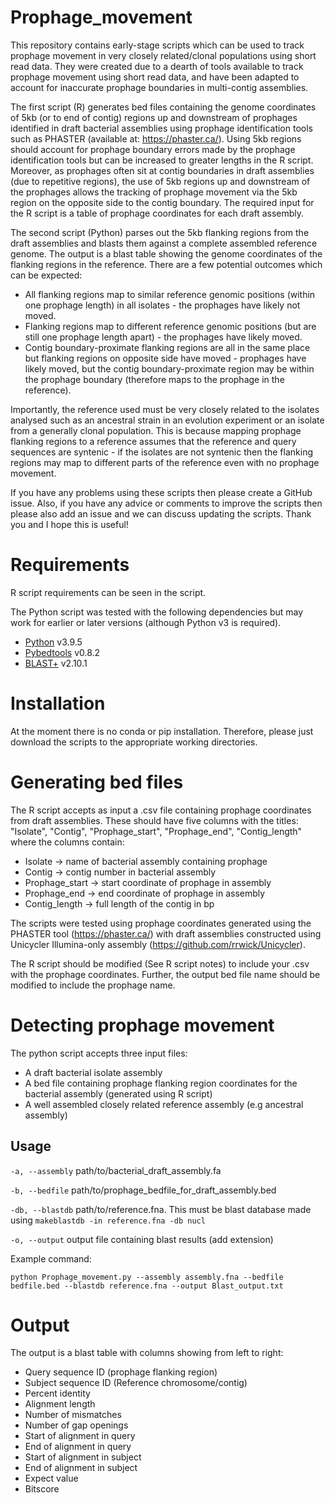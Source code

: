 # Prophage_movement
This repository contains early-stage scripts which can be used to track prophage movement in very closely related/clonal populations using short read data. They were created due to a dearth of tools available to track prophage movement using short read data, and have been adapted to account for inaccurate prophage boundaries in multi-contig assemblies. 

The first script (R) generates bed files containing the genome coordinates of 5kb (or to end of contig) regions up and downstream of prophages identified in draft bacterial assemblies using prophage identification tools such as PHASTER (available at: https://phaster.ca/). Using 5kb regions should account for prophage boundary errors made by the prophage identification tools but can be increased to greater lengths in the R script. Moreover, as prophages often sit at contig boundaries in draft assemblies (due to repetitive regions), the use of 5kb regions up and downstream of the prophages allows the tracking of prophage movement via the 5kb region on the opposite side to the contig boundary. The required input for the R script is a table of prophage coordinates for each draft assembly.

The second script (Python) parses out the 5kb flanking regions from the draft assemblies and blasts them against a complete assembled reference genome. The output is a blast table showing the genome coordinates of the flanking regions in the reference. There are a few potential outcomes which can be expected:

* All flanking regions map to similar reference genomic positions (within one prophage length) in all isolates - the prophages have likely not moved. 
* Flanking regions map to different reference genomic positions (but are still one prophage length apart) - the prophages have likely moved.
* Contig boundary-proximate flanking regions are all in the same place but flanking regions on opposite side have moved - prophages have likely moved, but the contig boundary-proximate region may be within the prophage boundary (therefore maps to the prophage in the reference).

Importantly, the reference used must be very closely related to the isolates analysed such as an ancestral strain in an evolution experiment or an isolate from a generally clonal population. This is because mapping prophage flanking regions to a reference assumes that the reference and query sequences are syntenic - if the isolates are not syntenic then the flanking regions may map to different parts of the reference even with no prophage movement. 

If you have any problems using these scripts then please create a GitHub issue. Also, if you have any advice or comments to improve the scripts then please also add an issue and we can discuss updating the scripts. Thank you and I hope this is useful!

# Requirements

R script requirements can be seen in the script.

The Python script was tested with the following dependencies but may work for earlier or later versions (although Python v3 is required).

* [Python](https://www.python.org/) v3.9.5
* [Pybedtools](https://daler.github.io/pybedtools/) v0.8.2
* [BLAST+](ftp://ftp.ncbi.nlm.nih.gov/blast/executables/blast+/) v2.10.1

# Installation

At the moment there is no conda or pip installation. Therefore, please just download the scripts to the appropriate working directories.

# Generating bed files

The R script accepts as input a .csv file containing prophage coordinates from draft assemblies. These should have five columns with the titles: "Isolate", "Contig", "Prophage_start", "Prophage_end", "Contig_length" where the columns contain:
* Isolate -> name of bacterial assembly containing prophage
* Contig -> contig number in bacterial assembly
* Prophage_start -> start coordinate of prophage in assembly
* Prophage_end -> end coordinate of prophage in assembly
* Contig_length -> full length of the contig in bp

The scripts were tested using prophage coordinates generated using the PHASTER tool (https://phaster.ca/) with draft assemblies constructed using Unicycler Illumina-only assembly (https://github.com/rrwick/Unicycler).

The R script should be modified (See R script notes) to include your .csv with the prophage coordinates. Further, the output bed file name should be modified to include the prophage name.

# Detecting prophage movement

The python script accepts three input files:
* A draft bacterial isolate assembly
* A bed file containing prophage flanking region coordinates for the bacterial assembly (generated using R script)
* A well assembled closely related reference assembly (e.g ancestral assembly)

## Usage

`-a, --assembly` path/to/bacterial_draft_assembly.fa

`-b, --bedfile` path/to/prophage_bedfile_for_draft_assembly.bed

`-db, --blastdb` path/to/reference.fna. This must be blast database made using `makeblastdb -in reference.fna -db nucl`

`-o, --output` output file containing blast results (add extension)

Example command:
```
python Prophage_movement.py --assembly assembly.fna --bedfile bedfile.bed --blastdb reference.fna --output Blast_output.txt
```

# Output

The output is a blast table with columns showing from left to right:
* Query sequence ID (prophage flanking region)
* Subject sequence ID (Reference chromosome/contig)
* Percent identity
* Alignment length
* Number of mismatches
* Number of gap openings
* Start of alignment in query
* End of alignment in query
* Start of alignment in subject
* End of alignment in subject
* Expect value
* Bitscore
